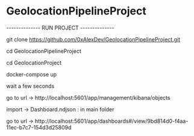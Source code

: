# GeolocationPipelineProject

-------------- RUN PROJECT --------------

git clone https://github.com/0xAlexDev/GeolocationPipelineProject.git

cd GeolocationPipelineProject

cd GeolocationProject

docker-compose up 

wait a few seconds

go to url -> http://localhost:5601/app/management/kibana/objects

import -> Dashboard.ndjson : in main folder

go to url -> http://localhost:5601/app/dashboards#/view/9bd814d0-f4aa-11ec-b7c7-154d3d25809d
